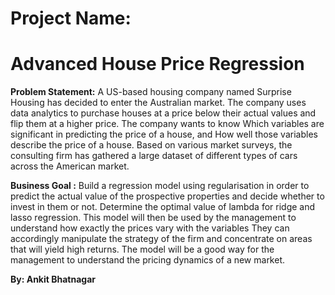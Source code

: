 # Project Name:
# Advanced House Price Regression

**Problem Statement:**
A US-based housing company named Surprise Housing has decided to enter the Australian market. The company uses data analytics to purchase houses at a price below their actual values and flip them at a higher price. The company wants to know
Which variables are significant in predicting the price of a house, and
How well those variables describe the price of a house. Based on various market surveys, the consulting firm has gathered a large dataset of different types of cars across the American market.


**Business Goal :**
Build a regression model using regularisation in order to predict the actual value of the prospective properties and decide whether to invest in them or not.
Determine the optimal value of lambda for ridge and lasso regression.
This model will then be used by the management to understand how exactly the prices vary with the variables
They can accordingly manipulate the strategy of the firm and concentrate on areas that will yield high returns.
The model will be a good way for the management to understand the pricing dynamics of a new market.

**By:
Ankit Bhatnagar**

